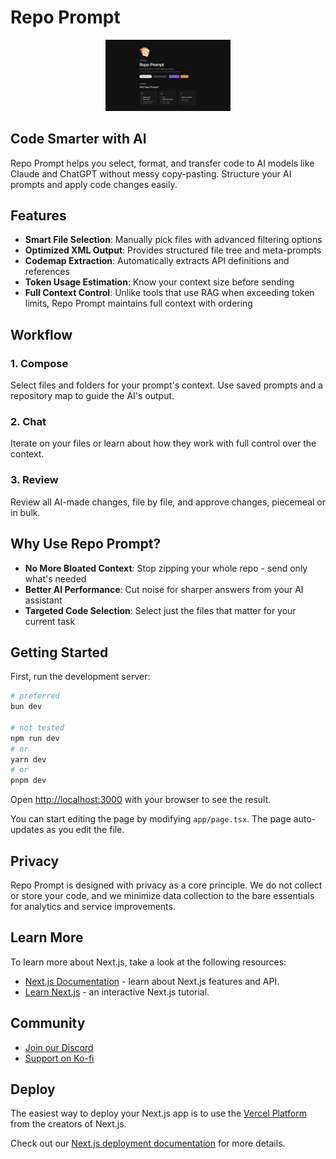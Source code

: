 # Repo Prompt

<div align="center">
  <img src="public/GitHubSpoiler.png" alt="Repo Prompt Logo" width="200"/>
</div>

## Code Smarter with AI

Repo Prompt helps you select, format, and transfer code to AI models like Claude and ChatGPT without messy copy-pasting. Structure your AI prompts and apply code changes easily.

## Features

- **Smart File Selection**: Manually pick files with advanced filtering options
- **Optimized XML Output**: Provides structured file tree and meta-prompts
- **Codemap Extraction**: Automatically extracts API definitions and references
- **Token Usage Estimation**: Know your context size before sending
- **Full Context Control**: Unlike tools that use RAG when exceeding token limits, Repo Prompt maintains full context with ordering

## Workflow

### 1. Compose
Select files and folders for your prompt's context. Use saved prompts and a repository map to guide the AI's output.

### 2. Chat
Iterate on your files or learn about how they work with full control over the context.

### 3. Review
Review all AI-made changes, file by file, and approve changes, piecemeal or in bulk.

## Why Use Repo Prompt?

- **No More Bloated Context**: Stop zipping your whole repo - send only what's needed
- **Better AI Performance**: Cut noise for sharper answers from your AI assistant
- **Targeted Code Selection**: Select just the files that matter for your current task

## Getting Started

First, run the development server:

```bash
# preferred
bun dev

# not tested
npm run dev
# or
yarn dev
# or
pnpm dev
```

Open [http://localhost:3000](http://localhost:3000) with your browser to see the result.

You can start editing the page by modifying `app/page.tsx`. The page auto-updates as you edit the file.

## Privacy

Repo Prompt is designed with privacy as a core principle. We do not collect or store your code, and we minimize data collection to the bare essentials for analytics and service improvements.

## Learn More

To learn more about Next.js, take a look at the following resources:

- [Next.js Documentation](https://nextjs.org/docs) - learn about Next.js features and API.
- [Learn Next.js](https://nextjs.org/learn) - an interactive Next.js tutorial.

## Community

- [Join our Discord](https://discord.com/invite/NtbFDAJPGM)
- [Support on Ko-fi](https://ko-fi.com/repoprompt)

## Deploy

The easiest way to deploy your Next.js app is to use the [Vercel Platform](https://vercel.com/new?utm_medium=default-template&filter=next.js&utm_source=create-next-app&utm_campaign=create-next-app-readme) from the creators of Next.js.

Check out our [Next.js deployment documentation](https://nextjs.org/docs/app/building-your-application/deploying) for more details.
